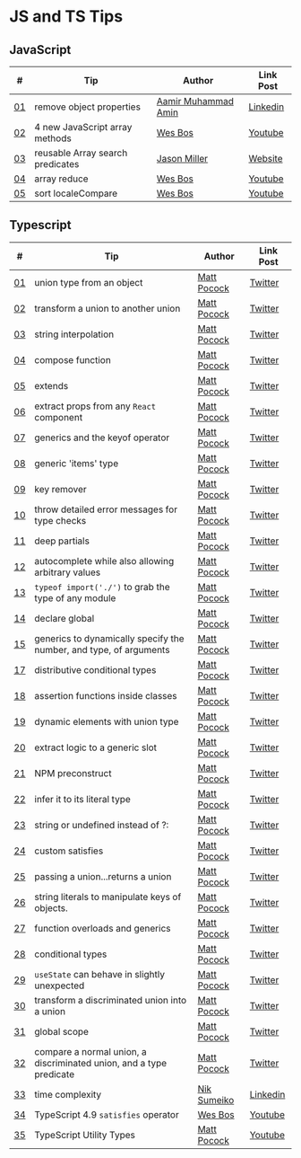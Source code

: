 # JS and TS Tips

## JavaScript

| #                          | Tip                              | Author                                                                            | Link Post                                                                                                             |
| -------------------------- | -------------------------------- | --------------------------------------------------------------------------------- | --------------------------------------------------------------------------------------------------------------------- |
| [01](src/javascript/01.js) | remove object properties         | [Aamir Muhammad Amin](https://www.linkedin.com/in/aamir-muhammad-amin-a80a0421a/) | [Linkedin](https://www.linkedin.com/posts/aamir-muhammad-amin-a80a0421a_javascript-activity-6994770362081132544-iSst) |
| [02](src/javascript/02.js) | 4 new JavaScript array methods   | [Wes Bos](https://www.youtube.com/@WesBos)                                        | [Youtube](https://www.youtube.com/shorts/0QeRLR146tc)                                                                 |
| [03](src/javascript/03.js) | reusable Array search predicates | [Jason Miller](https://twitter.com/_developit)                                    | [Website](https://jasonformat.com/reusable-array-search-predicates)                                                   |
| [04](src/javascript/04.js) | array reduce                     | [Wes Bos](https://www.youtube.com/@WesBos)                                        | [Youtube](https://www.youtube.com/watch?v=izVZ22XaZUc&ab_channel=WesBos)                                              |
| [05](src/javascript/05.js) | sort localeCompare               | [Wes Bos](https://www.youtube.com/@WesBos)                                        | [Youtube](https://www.youtube.com/shorts/rlbzoul437k)                                                                 |

## Typescript

| #                           | Tip                                                                 | Author                                                 | Link Post                                                                                                                                                |
| --------------------------- | ------------------------------------------------------------------- | ------------------------------------------------------ | -------------------------------------------------------------------------------------------------------------------------------------------------------- |
| [01](src/typescript/01.ts)  | union type from an object                                           | [Matt Pocock](https://twitter.com/mattpocockuk)        | [Twitter](https://twitter.com/mpocock1/status/1497262298368409605)                                                                                       |
| [02](src/typescript/02.ts)  | transform a union to another union                                  | [Matt Pocock](https://twitter.com/mattpocockuk)        | [Twitter](https://twitter.com/mpocock1/status/1498284926621396992)                                                                                       |
| [03](src/typescript/03.ts)  | string interpolation                                                | [Matt Pocock](https://twitter.com/mattpocockuk)        | [Twitter](https://twitter.com/mpocock1/status/1499002040168636420)                                                                                       |
| [04](src/typescript/04.ts)  | compose function                                                    | [Matt Pocock](https://twitter.com/mattpocockuk)        | [Twitter](https://twitter.com/mpocock1/status/1499730377337827336)                                                                                       |
| [05](src/typescript/05.ts)  | extends                                                             | [Matt Pocock](https://twitter.com/mattpocockuk)        | [Twitter](https://twitter.com/mpocock1/status/1500813765973053440)                                                                                       |
| [06](src/typescript/06.tsx) | extract props from any `React` component                            | [Matt Pocock](https://twitter.com/mattpocockuk)        | [Twitter](https://twitter.com/mpocock1/status/1501533441791193090)                                                                                       |
| [07](src/typescript/07.ts)  | generics and the keyof operator                                     | [Matt Pocock](https://twitter.com/mattpocockuk)        | [Twitter](https://twitter.com/mpocock1/status/1502264005251018754)                                                                                       |
| [08](src/typescript/08.tsx) | generic 'items' type                                                | [Matt Pocock](https://twitter.com/mattpocockuk)        | [Twitter](https://twitter.com/mpocock1/status/1503352924537339904)                                                                                       |
| [09](src/typescript/09.ts)  | key remover                                                         | [Matt Pocock](https://twitter.com/mattpocockuk)        | [Twitter](https://twitter.com/mpocock1/status/1504088070869884929)                                                                                       |
| [10](src/typescript/10.ts)  | throw detailed error messages for type checks                       | [Matt Pocock](https://twitter.com/mattpocockuk)        | [Twitter](https://twitter.com/mpocock1/status/1504802045794078723)                                                                                       |
| [11](src/typescript/11.ts)  | deep partials                                                       | [Matt Pocock](https://twitter.com/mattpocockuk)        | [Twitter](https://twitter.com/mpocock1/status/1505892984658743300)                                                                                       |
| [12](src/typescript/12.tsx) | autocomplete while also allowing arbitrary values                   | [Matt Pocock](https://twitter.com/mattpocockuk)        | [Twitter](https://twitter.com/mpocock1/status/1506607945445949446)                                                                                       |
| [13](src/typescript/13.ts)  | `typeof import('./')` to grab the type of any module                | [Matt Pocock](https://twitter.com/mattpocockuk)        | [Twitter](https://twitter.com/mpocock1/status/1508408811635322883)                                                                                       |
| [14](src/typescript/14.ts)  | declare global                                                      | [Matt Pocock](https://twitter.com/mattpocockuk)        | [Twitter](https://twitter.com/mpocock1/status/1509131700382715905)                                                                                       |
| [15](src/typescript/15.ts)  | generics to dynamically specify the number, and type, of arguments  | [Matt Pocock](https://twitter.com/mattpocockuk)        | [Twitter](https://twitter.com/mpocock1/status/1509850662795989005)                                                                                       |
| [17](src/typescript/17.ts)  | distributive conditional types                                      | [Matt Pocock](https://twitter.com/mattpocockuk)        | [Twitter](https://twitter.com/mpocock1/status/1511664262665670657)                                                                                       |
| [18](src/typescript/18.ts)  | assertion functions inside classes                                  | [Matt Pocock](https://twitter.com/mattpocockuk)        | [Twitter](https://twitter.com/mpocock1/status/1512388535692652547)                                                                                       |
| [19](src/typescript/19.ts)  | dynamic elements with union type                                    | [Matt Pocock](https://twitter.com/mattpocockuk)        | [Twitter](https://twitter.com/mpocock1/status/1513492326555037698)                                                                                       |
| [20](src/typescript/20.ts)  | extract logic to a generic slot                                     | [Matt Pocock](https://twitter.com/mattpocockuk)        | [Twitter](https://twitter.com/mpocock1/status/1516752789564764160)                                                                                       |
| [21](src/typescript/21.ts)  | NPM preconstruct                                                    | [Matt Pocock](https://twitter.com/mattpocockuk)        | [Twitter](https://twitter.com/mattpocockuk/status/1525075901905522691)                                                                                   |
| [22](src/typescript/22.ts)  | infer it to its literal type                                        | [Matt Pocock](https://twitter.com/mattpocockuk)        | [Twitter](https://twitter.com/mattpocockuk/status/1526162474084737024)                                                                                   |
| [23](src/typescript/23.ts)  | string or undefined instead of ?:                                   | [Matt Pocock](https://twitter.com/mattpocockuk)        | [Twitter](https://twitter.com/mattpocockuk/status/1534130638755880961)                                                                                   |
| [24](src/typescript/24.ts)  | custom satisfies                                                    | [Matt Pocock](https://twitter.com/mattpocockuk)        | [Twitter](https://twitter.com/mattpocockuk/status/1536670032360611840)                                                                                   |
| [25](src/typescript/25.ts)  | passing a union...returns a union                                   | [Matt Pocock](https://twitter.com/mattpocockuk)        | [Twitter](https://twitter.com/mattpocockuk/status/1546467590679146496)                                                                                   |
| [26](src/typescript/26.ts)  | string literals to manipulate keys of objects.                      | [Matt Pocock](https://twitter.com/mattpocockuk)        | [Twitter](https://twitter.com/mattpocockuk/status/1549011100364144647)                                                                                   |
| [27](src/typescript/27.ts)  | function overloads and generics                                     | [Matt Pocock](https://twitter.com/mattpocockuk)        | [Twitter](https://twitter.com/mattpocockuk/status/1549783691609587712)                                                                                   |
| [28](src/typescript/28.ts)  | conditional types                                                   | [Matt Pocock](https://twitter.com/mattpocockuk)        | [Twitter](https://twitter.com/mattpocockuk/status/1552254507496652800)                                                                                   |
| [29](src/typescript/29.ts)  | `useState` can behave in slightly unexpected                        | [Matt Pocock](https://twitter.com/mattpocockuk)        | [Twitter](https://twitter.com/mattpocockuk/status/1570377640137179137)                                                                                   |
| [30](src/typescript/30.ts)  | transform a discriminated union into a union                        | [Matt Pocock](https://twitter.com/mattpocockuk)        | [Twitter](https://twitter.com/mattpocockuk/status/1587431441427795968)                                                                                   |
| [31](src/typescript/31.ts)  | global scope                                                        | [Matt Pocock](https://twitter.com/mattpocockuk)        | [Twitter](https://twitter.com/mattpocockuk/status/1590333383501979649)                                                                                   |
| [32](src/typescript/32.ts)  | compare a normal union, a discriminated union, and a type predicate | [Matt Pocock](https://twitter.com/mattpocockuk)        | [Twitter](https://twitter.com/mattpocockuk/status/1592130978234900484)                                                                                   |
| [33](src/typescript/33.ts)  | time complexity                                                     | [Nik Sumeiko](https://www.linkedin.com/in/niksumeiko/) | [Linkedin](https://www.linkedin.com/posts/niksumeiko_cleancode-javascript-activity-6985932162764025856-M_pV/?utm_source=share&utm_medium=member_desktop) |
| [34](src/typescript/34.ts)  | TypeScript 4.9 `satisfies` operator                                 | [Wes Bos](https://www.youtube.com/@WesBos)             | [Youtube](https://www.youtube.com/watch?v=ODZKZ9sGRAE&ab_channel=WesBos)                                                                                 |
| [35](src/typescript/35.ts)  | TypeScript Utility Types                                                        | [Matt Pocock](https://twitter.com/mattpocockuk)        | [Youtube](https://www.youtube.com/watch?v=EU0TB_8KHpY&ab_channel=MattPocock)                                                                             |
